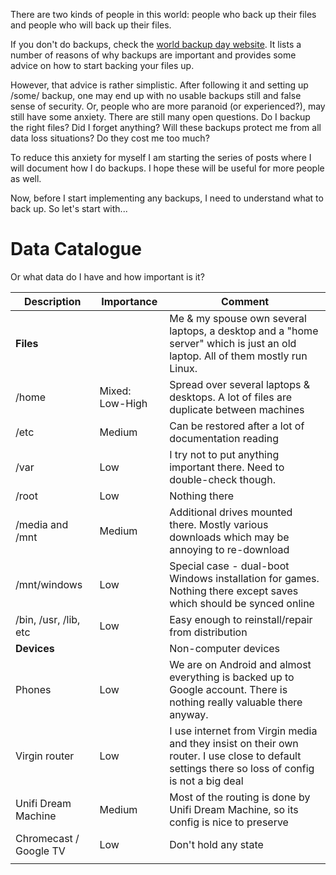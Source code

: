 There are two kinds of people in this world: people who back up their files and
people who will back up their files.

If you don't do backups, check the
[world backup day website](http://www.worldbackupday.com/en/). It lists a number
of reasons of why backups are important and provides some advice on how to start
backing your files up.

However, that advice is rather simplistic. After following it and setting up
/some/ backup, one may end up with no usable backups still and false sense of
security. Or, people who are more paranoid (or experienced?), may still have
some anxiety. There are still many open questions. Do I backup the right files?
Did I forget anything? Will these backups protect me from all data loss
situations? Do they cost me too much?

To reduce this anxiety for myself I am starting the series of posts where I will
document how I do backups. I hope these will be useful for more people as well.

Now, before I start implementing any backups, I need to understand what to back
up. So let's start with...

# Data Catalogue

Or what data do I have and how important is it?

| Description           | Importance      | Comment                                                                                                                                         |
| --------------------- | --------------- | ----------------------------------------------------------------------------------------------------------------------------------------------- |
| **Files**             |                 | Me & my spouse own several laptops, a desktop and a "home server" which is just an old laptop. All of them mostly run Linux.                    |
| /home                 | Mixed: Low-High | Spread over several laptops & desktops. A lot of files are duplicate between machines                                                           |
| /etc                  | Medium          | Can be restored after a lot of documentation reading                                                                                            |
| /var                  | Low             | I try not to put anything important there. Need to double-check though.                                                                         |
| /root                 | Low             | Nothing there                                                                                                                                   |
| /media and /mnt       | Medium          | Additional drives mounted there. Mostly various downloads which may be annoying to re-download                                                  |
| /mnt/windows          | Low             | Special case - dual-boot Windows installation for games. Nothing there except saves which should be synced online                               |
| /bin, /usr, /lib, etc | Low             | Easy enough to reinstall/repair from distribution                                                                                               |
| **Devices**           |                 | Non-computer devices                                                                                                                            |
| Phones                | Low             | We are on Android and almost everything is backed up to Google account. There is nothing really valuable there anyway.                          |
| Virgin router         | Low             | I use internet from Virgin media and they insist on their own router. I use close to default settings there so loss of config is not a big deal |
| Unifi Dream Machine   | Medium          | Most of the routing is done by Unifi Dream Machine, so its config is nice to preserve                                                           |
| Chromecast / Google TV | Low             | Don't hold any state                                                                                                                            |
|                       |                 |                                                                                                                                                 |
